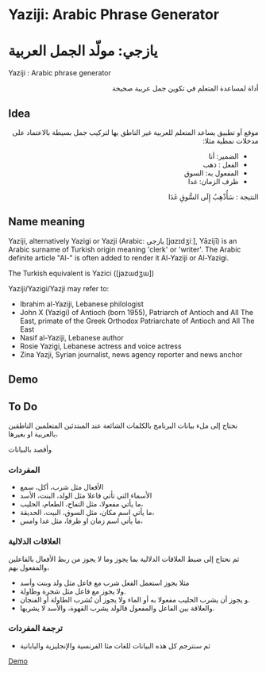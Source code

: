 # Yaziji: Arabic Phrase Generator
# يازجي: مولّد الجمل العربية
Yaziji : Arabic phrase generator
<div dir="rtl">
أداة لمساعدة المتعلم في تكوين جمل عربية صحيحة
</div>

## Idea
<div dir="rtl">
موقع أو تطبيق يساعد المتعلم للعربية غير الناطق بها لتركيب جمل بسيطة بالاعتماد على مدخلات نمطية
مثلا:

* الضمير: أنا
* الفعل : ذهب
* المفعول به: السوق
* ظرف الزمان: غدا 

النتيجة :  سَأُذْهِبُ إِلَى السُّوقِ غَدَا

</div>

## Name meaning

Yaziji, alternatively Yazigi or Yazji (Arabic: يازجي‎ [jɑzɪdʒiː], Yāzijī) is an Arabic surname of Turkish origin meaning 'clerk' or 'writer'. The Arabic definite article "Al-" is often added to render it Al-Yaziji or Al-Yazigi.

The Turkish equivalent is Yazici ([jazɯdʒɯ])

Yaziji/Yazigi/Yazji may refer to:

* Ibrahim al-Yaziji, Lebanese philologist
* John X (Yazigi) of Antioch (born 1955), Patriarch of Antioch and All The East, primate of the Greek Orthodox Patriarchate of Antioch and All The East
* Nasif al-Yaziji, Lebanese author
* Rosie Yazigi, Lebanese actress and voice actress
* Zina Yazji, Syrian journalist, news agency reporter and news anchor

## Demo
## To Do

نحتاج إلى ملء بيانات البرنامج بالكلمات الشائعة عند المبتدئين المتعلمين الناطقين بالعربية او بغيرها،

وأقصد بالبيانات
### المفردات

- الأفعال مثل شرب، أكل، سمع
- الأسماء التي تأتي فاعلا مثل الولد، البنت، الأسد 
- ما يأتي مفعولا، مثل التفاح، الطعام، الحليب،
- ما يأتي اسم مكان، مثل السوق، البيت، الحديقة،
- ما يأتي اسم زمان او ظرفا، مثل غدا وامس،

### العلاقات الدلالية 
ثم نحتاج إلى ضبط العلاقات الدلالية بما يجوز وما لا يجوز من ربط الأفعال بالفاعلين والمفعول بهم،
- مثلا يجوز استعمل الفعل شرب  مع فاعل مثل ولد وبنت وأسد
- ولا يجوز مع فاعل مثل شجرة وطاولة.
- و يجوز أن يشرب الحليب مفعولا به أو الماء ولا يجوز  أن تُشرب الطاولة أو الفنجان.
- والعلاقة بين الفاعل والمفعول فالولد يشرب القهوة، والأسد لا يشربها.

### ترجمة المفردات
- ثم سنترجم كل هذه البيانات للغات مثا الفرنسية والإنجليزية واليابانية

[Demo](http://tahadz.com/yaziji/) 
